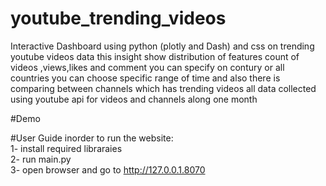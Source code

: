 # youtube_trending_videos
Interactive Dashboard using python (plotly and Dash) and css on trending youtube videos data
this insight show distribution of features count of videos ,views,likes and comment you can specify on contury or all countries you can choose specific range of time 
and also there is comparing between channels which has trending videos 
all data collected using youtube api for videos and channels along one month 

#Demo

#User Guide 
inorder to run the website: <br>
1- install required libraraies <br>
2- run main.py <br>
3- open browser and go to http://127.0.0.1.8070 <br>
